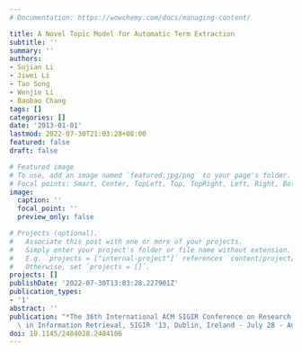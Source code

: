 ```yaml
---
# Documentation: https://wowchemy.com/docs/managing-content/

title: A Novel Topic Model for Automatic Term Extraction
subtitle: ''
summary: ''
authors:
- Sujian Li
- Jiwei Li
- Tao Song
- Wenjie Li
- Baobao Chang
tags: []
categories: []
date: '2013-01-01'
lastmod: 2022-07-30T21:03:28+08:00
featured: false
draft: false

# Featured image
# To use, add an image named `featured.jpg/png` to your page's folder.
# Focal points: Smart, Center, TopLeft, Top, TopRight, Left, Right, BottomLeft, Bottom, BottomRight.
image:
  caption: ''
  focal_point: ''
  preview_only: false

# Projects (optional).
#   Associate this post with one or more of your projects.
#   Simply enter your project's folder or file name without extension.
#   E.g. `projects = ["internal-project"]` references `content/project/deep-learning/index.md`.
#   Otherwise, set `projects = []`.
projects: []
publishDate: '2022-07-30T13:03:28.227901Z'
publication_types:
- '1'
abstract: ''
publication: "*The 36th International ACM SIGIR Conference on Research and Development\
  \ in Information Retrieval, SIGIR '13, Dublin, Ireland - July 28 - August 01, 2013*"
doi: 10.1145/2484028.2484106
---
```

